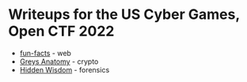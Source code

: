# Writeups for the US Cyber Games, Open CTF 2022
* [fun-facts](fun-facts) - web
* [Greys Anatomy](greys-anatomy) - crypto
* [Hidden Wisdom](hidden-wisdom) - forensics